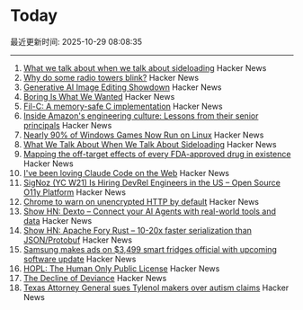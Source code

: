 # Today

最近更新时间: 2025-10-29 08:08:35

--- 
1. [What we talk about when we talk about sideloading](https://f-droid.org/2025/10/28/sideloading.html) Hacker News
2. [Why do some radio towers blink?](https://www.jeffgeerling.com/blog/2025/why-do-some-radio-towers-blink) Hacker News
3. [Generative AI Image Editing Showdown](https://genai-showdown.specr.net/image-editing) Hacker News
4. [Boring Is What We Wanted](https://512pixels.net/2025/10/boring-is-what-we-wanted/) Hacker News
5. [Fil-C: A memory-safe C implementation](https://lwn.net/SubscriberLink/1042938/658ade3768dd4758/) Hacker News
6. [Inside Amazon's engineering culture: Lessons from their senior principals](https://olshansky.substack.com/p/inside-amazons-engineering-culture) Hacker News
7. [Nearly 90% of Windows Games Now Run on Linux](https://www.tomshardware.com/software/linux/nearly-90-percent-of-windows-games-now-run-on-linux-latest-data-shows-as-windows-10-dies-gaming-on-linux-is-more-viable-than-ever) Hacker News
8. [What We Talk About When We Talk About Sideloading](https://f-droid.org/2025/10/28/sideloading.html) Hacker News
9. [Mapping the off-target effects of every FDA-approved drug in existence](https://www.owlposting.com/p/mapping-the-off-target-effects-of) Hacker News
10. [I've been loving Claude Code on the Web](https://ben.page/claude-code-web) Hacker News
11. [SigNoz (YC W21) Is Hiring DevRel Engineers in the US – Open Source O11y Platform](https://jobs.ashbyhq.com/SigNoz/8447522c-1163-48d0-8f55-fac25f64a0f3) Hacker News
12. [Chrome to warn on unencrypted HTTP by default](https://security.googleblog.com/2025/10/https-by-default.html) Hacker News
13. [Show HN: Dexto – Connect your AI Agents with real-world tools and data](https://github.com/truffle-ai/dexto) Hacker News
14. [Show HN: Apache Fory Rust – 10-20x faster serialization than JSON/Protobuf](https://fory.apache.org/blog/2025/10/29/fory_rust_versatile_serialization_framework/) Hacker News
15. [Samsung makes ads on $3,499 smart fridges official with upcoming software update](https://arstechnica.com/gadgets/2025/10/samsung-makes-ads-on-3499-smart-fridges-official-with-upcoming-software-update/) Hacker News
16. [HOPL: The Human Only Public License](https://vanderessen.com/posts/hopl/) Hacker News
17. [The Decline of Deviance](https://www.experimental-history.com/p/the-decline-of-deviance) Hacker News
18. [Texas Attorney General sues Tylenol makers over autism claims](https://www.bbc.com/news/articles/ce9d3n1r08do) Hacker News
